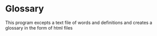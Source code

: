# Glossary

This program excepts a text file of words and definitions and creates a
glossary in the form of html files
